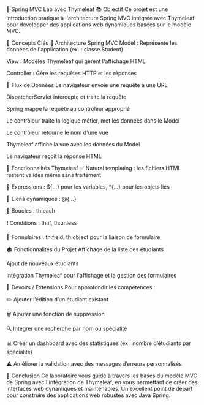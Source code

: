 🧪 Spring MVC Lab avec Thymeleaf
📚 Objectif
Ce projet est une introduction pratique à l'architecture Spring MVC intégrée avec Thymeleaf pour développer des applications web dynamiques basées sur le modèle MVC.

🧠 Concepts Clés
🌱 Architecture Spring MVC
Model : Représente les données de l'application (ex. : classe Student)

View : Modèles Thymeleaf qui gèrent l'affichage HTML

Controller : Gère les requêtes HTTP et les réponses

🔁 Flux de Données
Le navigateur envoie une requête à une URL

DispatcherServlet intercepte et traite la requête

Spring mappe la requête au contrôleur approprié

Le contrôleur traite la logique métier, met les données dans le Model

Le contrôleur retourne le nom d'une vue

Thymeleaf affiche la vue avec les données du Model

Le navigateur reçoit la réponse HTML

🧩 Fonctionnalités Thymeleaf
✅ Natural templating : les fichiers HTML restent valides même sans traitement

💬 Expressions : ${...} pour les variables, *{...} pour les objets liés

🔗 Liens dynamiques : @{...}

🔄 Boucles : th:each

❗ Conditions : th:if, th:unless

📝 Formulaires : th:field, th:object pour la liaison de formulaire

🏠 Fonctionnalités du Projet
Affichage de la liste des étudiants

Ajout de nouveaux étudiants

Intégration Thymeleaf pour l'affichage et la gestion des formulaires

📌 Devoirs / Extensions
Pour approfondir les compétences :

✏️ Ajouter l’édition d’un étudiant existant

🗑️ Ajouter une fonction de suppression

🔍 Intégrer une recherche par nom ou spécialité

📊 Créer un dashboard avec des statistiques (ex : nombre d’étudiants par spécialité)

⚠️ Améliorer la validation avec des messages d’erreurs personnalisés

🧾 Conclusion
Ce laboratoire vous guide à travers les bases du modèle MVC de Spring avec l'intégration de Thymeleaf, en vous permettant de créer des interfaces web dynamiques et maintenables. Un excellent point de départ pour construire des applications web robustes avec Java Spring.
